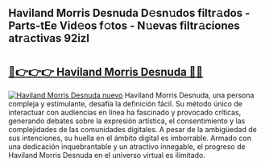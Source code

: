 ## Haviland Morris Desnuda D𝚎sn𝚞dos filtr𝚊dos - Parts-tEe Vid𝚎os f𝚘tos - N𝚞evas filtr𝚊ciones atr𝚊ctivas 92izI

# <h2><a href="http://mbcrlez.tromn.icu/?c=Haviland+Morris+Desnuda">🔗👉👉👉 Haviland Morris Desnuda 🔗🔗</a></h2>

[![Haviland Morris Desnuda nuevo](https://i.imgur.com/pEAQMta.gif)](http://mbcrlez.tromn.icu/?c=Haviland+Morris+Desnuda)
Haviland Morris Desnuda, una persona compleja y estimulante, desafía la definición fácil. Su método único de interactuar con audiencias en línea ha fascinado y provocado críticas, generando debates sobre la expresión artística, el consentimiento y las complejidades de las comunidades digitales. A pesar de la ambigüedad de sus intenciones, su huella en el ámbito digital es imborrable. Armado con una dedicación inquebrantable y un atractivo innegable, el progreso de Haviland Morris Desnuda en el universo virtual es ilimitado.
